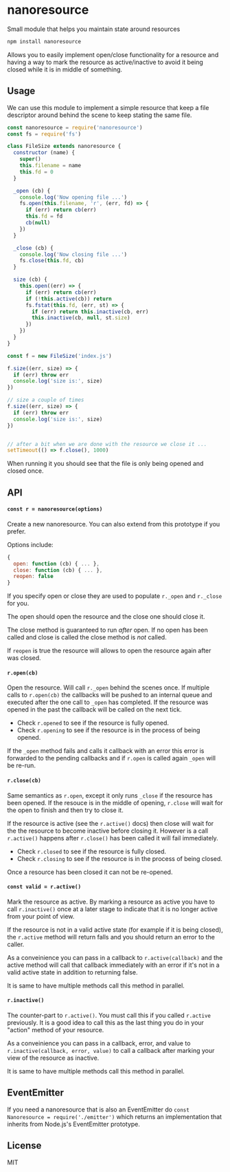 # nanoresource

Small module that helps you maintain state around resources

```sh
npm install nanoresource
```

Allows you to easily implement open/close functionality for a resource
and having a way to mark the resource as active/inactive to avoid it being closed
while it is in middle of something.

## Usage

We can use this module to implement a simple resource that keep a file descriptor
around behind the scene to keep stating the same file.

```js
const nanoresource = require('nanoresource')
const fs = require('fs')

class FileSize extends nanoresource {
  constructor (name) {
    super()
    this.filename = name
    this.fd = 0
  }

  _open (cb) {
    console.log('Now opening file ...')
    fs.open(this.filename, 'r', (err, fd) => {
      if (err) return cb(err)
      this.fd = fd
      cb(null)
    })
  }

  _close (cb) {
    console.log('Now closing file ...')
    fs.close(this.fd, cb)
  }

  size (cb) {
    this.open((err) => {
      if (err) return cb(err)
      if (!this.active(cb)) return
      fs.fstat(this.fd, (err, st) => {
        if (err) return this.inactive(cb, err)
        this.inactive(cb, null, st.size)
      })
    })
  }
}

const f = new FileSize('index.js')

f.size((err, size) => {
  if (err) throw err
  console.log('size is:', size)
})

// size a couple of times
f.size((err, size) => {
  if (err) throw err
  console.log('size is:', size)
})


// after a bit when we are done with the resource we close it ...
setTimeout(() => f.close(), 1000)
```

When running it you should see that the file is only being opened and closed
once.

## API

#### `const r = nanoresource(options)`

Create a new nanoresource. You can also extend from this prototype if you prefer.

Options include:

```js
{
  open: function (cb) { ... },
  close: function (cb) { ... },
  reopen: false
}
```

If you specify open or close they are used to populate `r._open` and `r._close` for you.

The open should open the resource and the close one should close it.

The close method is guaranteed to run *after* open. If no open has been called and close is called the close method is *not* called.

If `reopen` is true the resource will allows to open the resource again after was closed.

#### `r.open(cb)`

Open the resource. Will call `r._open` behind the scenes once. If multiple calls to `r.open(cb)` the callbacks will be pushed to an internal queue and executed after the one call to `_open` has completed. If the resource was opened in the past the callback will be called on the next tick.

* Check `r.opened` to see if the resource is fully opened.
* Check `r.opening` to see if the resource is in the process of being opened.

If the `_open` method fails and calls it callback with an error this error is forwarded to the pending callbacks and if `r.open` is called again `_open` will be re-run.

#### `r.close(cb)`

Same semantics as `r.open`, except it only runs `_close` if the resource has been opened. If the resouce is in the middle of opening, `r.close` will wait for the open to finish and then try to close it.

If the resource is active (see the `r.active()` docs) then close will wait for the the resource to become inactive before closing it. However is a call `r.active()` happens after `r.close()` has been called it will fail immediately.

* Check `r.closed` to see if the resource is fully closed.
* Check `r.closing` to see if the resource is in the process of being closed.

Once a resource has been closed it can not be re-opened.

#### `const valid = r.active()`

Mark the resource as active. By marking a resource as active you have to call `r.inactive()` once at a later stage to indicate that it is no longer active from your point of view.

If the resource is not in a valid active state (for example if it is being closed), the `r.active` method will return falls and you should return an error to the caller.

As a conveinience you can pass in a callback to `r.active(callback)` and the active method will call that callback immediately with an error if it's not in a valid active state in addition to returning false.

It is same to have multiple methods call this method in parallel.

#### `r.inactive()`

The counter-part to `r.active()`. You must call this if you called `r.active` previously. It is a good idea to call this as the last thing you do in your "action" method of your resource.

As a conveinience you can pass in a callback, error, and value to `r.inactive(callback, error, value)` to call a callback after marking your view of the resource as inactive.

It is same to have multiple methods call this method in parallel.

## EventEmitter

If you need a nanoresource that is also an EventEmitter do `const Nanoresource = require('./emitter')` which returns an implementation that inherits from Node.js's EventEmitter prototype.

## License

MIT
